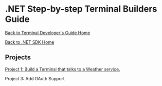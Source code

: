 


# .NET Step-by-step Terminal Builders Guide

[Back to Terminal Developer's Guide Home](https://github.com/Fr8org/Fr8Core/blob/FR-3375/Docs/ForDevelopers/DevelopmentGuides/TerminalDevelopmentGuide.md)

[Back to .NET SDK Home](https://github.com/Fr8org/Fr8Core/blob/master/Docs/ForDevelopers/SDK/.NET/Home.md)


Projects
---------


[Project 1: Build a Terminal that talks to a Weather service.](https://github.com/Fr8org/Fr8Core/blob/FR-3375/Docs/ForDevelopers/DevelopmentGuides/TerminalTutorial-Part2.md)

Project 3: Add OAuth Support

